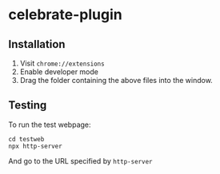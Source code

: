 # celebrate-plugin

## Installation

1. Visit `chrome://extensions`
2. Enable developer mode
3. Drag the folder containing the above files into the window.

## Testing

To run the test webpage:

```
cd testweb
npx http-server
```

And go to the URL specified by `http-server`
